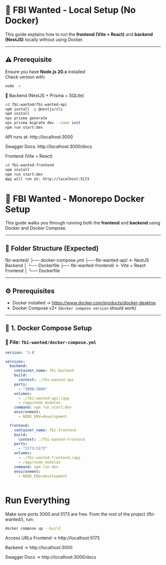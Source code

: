 # 🐙 FBI Wanted - Local Setup (No Docker)

This guide explains how to run the **frontend (Vite + React)** and **backend (NestJS)** locally without using Docker.

---

## ⚠️ Prerequisite

Ensure you have **Node.js 20.x** installed  
Check version with:
```bash
node -v
```
🔧 Backend (NestJS + Prisma + SQLite)
```bash
cd fbi-wanted/fbi-wanted-api
npm install -g @nestjs/cli
npm install
npx prisma generate
npx prisma migrate dev --name init
npm run start:dev

```
API runs at: http://localhost:3000

Swagger Docs: http://localhost:3000/docs

Frontend (Vite + React)
```bash
cd fbi-wanted-frontend
npm install
npm run start:dev
App will run at: http://localhost:5173
```
# 🐳 FBI Wanted - Monorepo Docker Setup

This guide walks you through running both the **frontend** and **backend** using Docker and Docker Compose.

---

## 📁 Folder Structure (Expected)

fbi-wanted/
├── docker-compose.yml
├── fbi-wanted-api/ ← NestJS Backend
│ └── Dockerfile
├── fbi-wanted-frontend/ ← Vite + React Frontend
│ └── Dockerfile


---

## ⚙️ Prerequisites

- Docker installed → https://www.docker.com/products/docker-desktop
- Docker Compose v2+ (`docker compose version` should work)

---

## 🐳 1. Docker Compose Setup

### 📍 File: `fbi-wanted/docker-compose.yml`

```yaml
version: '3.8'

services:
  backend:
    container_name: fbi-backend
    build:
      context: ./fbi-wanted-api
    ports:
      - "3000:3000"
    volumes:
      - ./fbi-wanted-api:/app
      - /app/node_modules
    command: npm run start:dev
    environment:
      - NODE_ENV=development

  frontend:
    container_name: fbi-frontend
    build:
      context: ./fbi-wanted-frontend
    ports:
      - "5173:5173"
    volumes:
      - ./fbi-wanted-frontend:/app
      - /app/node_modules
    command: npm run dev
    environment:
      - NODE_ENV=development
      
```    
# Run Everything
Make sure ports 3000 and 5173 are free.
From the root of the project (fbi-wanted/), run:
```bash 
docker compose up --build
```
Access URLs
Frontend → http://localhost:5173

Backend → http://localhost:3000

Swagger Docs → http://localhost:3000/docs

